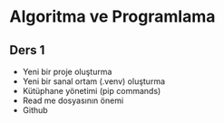 # Algoritma ve Programlama
## Ders 1
* Yeni bir proje oluşturma
* Yeni bir sanal ortam (.venv) oluşturma
* Kütüphane yönetimi (pip commands)
* Read me dosyasının önemi
* Github